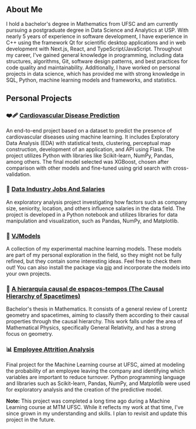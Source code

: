 ## About Me

I hold a bachelor's degree in Mathematics from UFSC and am currently pursuing a postgraduate degree in Data Science and Analytics at USP. With nearly 5 years of experience in software 
development, I have experience in C++ using the framework Qt for scientific desktop applications and in web development with Next.js, React, and TypeScript/JavaScript. Throughout my career, I've gained general knowledge in programming, including data structures, algorithms, Git, software design patterns, and best practices for code quality and maintainability. Additionally, I have worked on personal projects in data science, which has provided me with strong knowledge in SQL, Python, machine learning models and frameworks, and statistics.

## Personal Projects

### ❤️‍🩹 [Cardiovascular Disease Prediction](https://github.com/Vanderval31bs/CardioDiseasePrediction)
An end-to-end project based on a dataset to predict the presence of cardiovascular diseases using machine learning. It includes Exploratory Data Analysis (EDA) with statistical tests, clustering, perceptual map construction, development of an application, and API using Flask. The project utilizes Python with libraries like Scikit-learn, NumPy, Pandas, among others. The final model selected was XGBoost, chosen after comparison with other models and fine-tuned using grid search with cross-validation.

### 💼 [Data Industry Jobs And Salaries](https://github.com/Vanderval31bs/DataJobsAndSalaries)
An exploratory analysis project investigating how factors such as company size, seniority, location, and others influence salaries in the data field. The project is developed in a Python notebook and utilizes libraries for data manipulation and visualization, such as Pandas, NumPy, and Matplotlib.

### 🧪 [VJModels](https://github.com/Vanderval31bs/VJModels)
A collection of my experimental machine learning models. These models are part of my personal exploration in the field, so they might not be fully refined, but they contain some interesting ideas. Feel free to check them out! You can also install the package via [pip](https://pypi.org/project/VJModels/) and incorporate the models into your own projects.

### 🌌 [A hierarquia causal de espaços-tempos (The Causal Hierarchy of Spacetimes)](https://repositorio.ufsc.br/handle/123456789/244209)
Bachelor's thesis in Mathematics. It consists of a general review of Lorentz geometry and spacetimes, aiming to classify them according to their causal properties through the causal hierarchy. This work falls under the area of Mathematical Physics, specifically General Relativity, and has a strong focus on geometry.

### 📊 [Employee Attrition Analysis](https://github.com/Vanderval31bs/EmployeeAttritionAnalysis)
Final project for the Machine Learning course at UFSC, aimed at modeling the probability of an employee leaving the company and identifying which variables are important to reduce turnover. Python programming language and libraries such as Scikit-learn, Pandas, NumPy, and Matplotlib were used for exploratory analysis and the creation of the predictive model.

**Note:** This project was completed a long time ago during a Machine Learning course at MTM UFSC. While it reflects my work at that time, I've since grown in my understanding and skills. I plan to revisit and update this project in the future.


